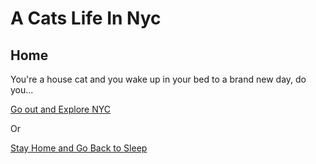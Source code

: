 # A Cats Life In Nyc
## Home

You're a house cat and you wake up in your bed to a brand new day, do you...

[Go out and Explore NYC](a-cats-life-in-nyc/Explore-NYC.md)

Or

[Stay Home and Go Back to Sleep](a-cats-life-in-nyc/stays-home.md)

